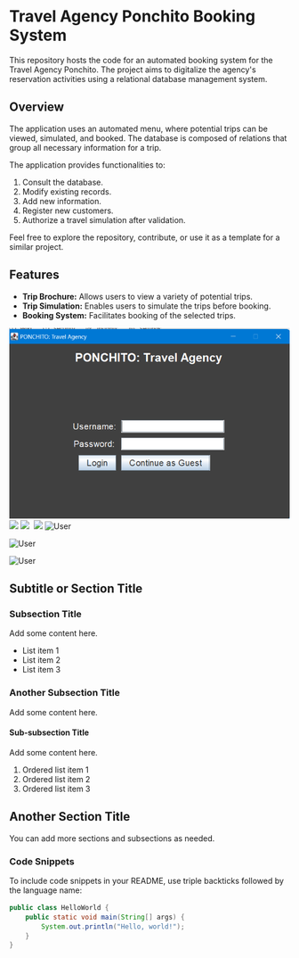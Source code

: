 # Travel Agency Ponchito Booking System 

This repository hosts the code for an automated booking system for the Travel Agency Ponchito. The project aims to digitalize the agency's reservation activities using a relational database management system. 

## Overview

The application uses an automated menu, where potential trips can be viewed, simulated, and booked. The database is composed of relations that group all necessary information for a trip. 

The application provides functionalities to:

1. Consult the database.
2. Modify existing records.
3. Add new information.
4. Register new customers.
5. Authorize a travel simulation after validation.

Feel free to explore the repository, contribute, or use it as a template for a similar project. 

## Features

- **Trip Brochure:** Allows users to view a variety of potential trips.
- **Trip Simulation:** Enables users to simulate the trips before booking.
- **Booking System:** Facilitates booking of the selected trips.



![Image](https://github.com/930r91na/PonchitosAgency/blob/ea2c9232aaaa5e4684bb67b87568d4fa5e53ca58/Evidence/Captura%20de%20pantalla%202023-05-12%20145015.png)
<img src="
https://github.com/930r91na/PonchitosAgency/assets/93169706/d88d634a-7d51-435b-b414-b6668294bd91" width="400">
<img src="https://github.com/930r91na/PonchitosAgency/blob/4d2a83bede362ca23aab47abf5c79c9a322c3ee5/Evidence/PONCHITO_%20Travel%20Agency%202023-05-12%2021-20-09.mp4" width="400">
<img src="" width="400">
<img src="https://github.com/930r91na/PonchitosAgency/blob/4d2a83bede362ca23aab47abf5c79c9a322c3ee5/Evidence/PONCHITO_%20Travel%20Agency%202023-05-12%2021-21-05.mp4" width="400">
![User]()

![User]()

![User]()

## Subtitle or Section Title

### Subsection Title

Add some content here.

- List item 1
- List item 2
- List item 3

### Another Subsection Title

Add some content here.




#### Sub-subsection Title

Add some content here.

1. Ordered list item 1
2. Ordered list item 2
3. Ordered list item 3

## Another Section Title

You can add more sections and subsections as needed.

### Code Snippets

To include code snippets in your README, use triple backticks followed by the language name:

```java
public class HelloWorld {
    public static void main(String[] args) {
        System.out.println("Hello, world!");
    }
}
